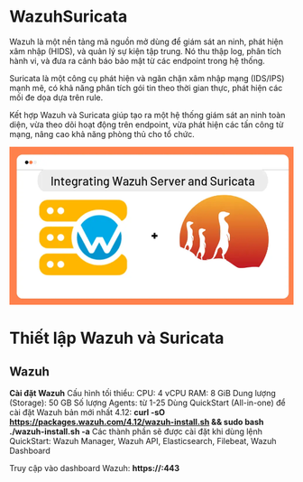 # WazuhSuricata
Wazuh là một nền tảng mã nguồn mở dùng để giám sát an ninh, phát hiện xâm nhập (HIDS), và quản lý sự kiện tập trung. Nó thu thập log, phân tích hành vi, và đưa ra cảnh báo bảo mật từ các endpoint trong hệ thống.

Suricata là một công cụ phát hiện và ngăn chặn xâm nhập mạng (IDS/IPS) mạnh mẽ, có khả năng phân tích gói tin theo thời gian thực, phát hiện các mối đe dọa dựa trên rule.

Kết hợp Wazuh và Suricata giúp tạo ra một hệ thống giám sát an ninh toàn diện, vừa theo dõi hoạt động trên endpoint, vừa phát hiện các tấn công từ mạng, nâng cao khả năng phòng thủ cho tổ chức.

![Wazuh + Suricata](Image/integrate-wazuh-with-suricata.jpg)

# Thiết lập Wazuh và Suricata
## Wazuh
__Cài đặt Wazuh__
Cấu hình tối thiểu:
CPU: 4 vCPU
RAM: 8 GiB
Dung lượng (Storage): 50 GB
Số lượng Agents: từ 1-25
Dùng QuickStart (All-in-one) để cài đặt Wazuh bản mới nhất 4.12:
__curl -sO https://packages.wazuh.com/4.12/wazuh-install.sh && sudo bash ./wazuh-install.sh -a__
Các thành phần sẽ được cài đặt khi dùng lệnh QuickStart: Wazuh Manager, Wazuh API, Elasticsearch, Filebeat, Wazuh Dashboard

Truy cập vào dashboard Wazuh: __https://<ip-server>:443__


